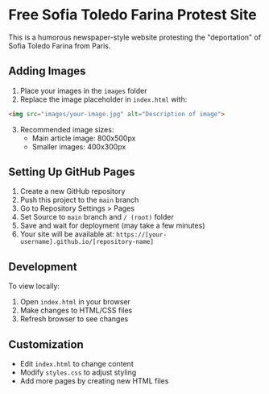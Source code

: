 # Free Sofia Toledo Farina Protest Site

This is a humorous newspaper-style website protesting the "deportation" of Sofia Toledo Farina from Paris.

## Adding Images

1. Place your images in the `images` folder
2. Replace the image placeholder in `index.html` with:
```html
<img src="images/your-image.jpg" alt="Description of image">
```
3. Recommended image sizes:
   - Main article image: 800x500px
   - Smaller images: 400x300px

## Setting Up GitHub Pages

1. Create a new GitHub repository
2. Push this project to the `main` branch
3. Go to Repository Settings > Pages
4. Set Source to `main` branch and `/ (root)` folder
5. Save and wait for deployment (may take a few minutes)
6. Your site will be available at: `https://[your-username].github.io/[repository-name]`

## Development

To view locally:
1. Open `index.html` in your browser
2. Make changes to HTML/CSS files
3. Refresh browser to see changes

## Customization

- Edit `index.html` to change content
- Modify `styles.css` to adjust styling
- Add more pages by creating new HTML files
